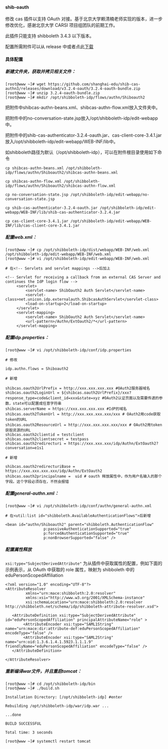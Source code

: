 #### shib-oauth
修改 cas 插件以支持 OAuth 对接。基于北京大学赖清楠老师实现的版本，进一步修改优化，感谢北京大学 CARSI 项目组团队的前期工作。

此插件只能支持 shibboleth 3.4.3 以下版本。

配置所需附件可以从 release 中或者点此[下载](https://github.com/shanghai-edu/shib-cas-authn3/releases/download/3.2.4-oauth/3.2.4-oauth-bundle.zip)

#### 具体配置
##### 新建文件夹，获取并拷贝相关文件：

```
[root@www ~]# wget https://github.com/shanghai-edu/shib-cas-authn3/releases/download/v3.2.4-oauth/3.2.4-oauth-bundle.zip
[root@www ~]# unzip 3.2.4-oauth-bundle.zip
[root@www ~]# mkdir /opt/shibboleth-idp/flows/authn/Shiboauth2
```


​        把附件中shibcas-authn-beans.xml、shibcas-authn-flow.xml放入文件夹中。

​        把附件中的no-conversation-state.jsp放入/opt/shibboleth-idp/edit-webapp中。

​        把附件中的shib-cas-authenticator-3.2.4-oauth.jar、cas-client-core-3.4.1.jar放入/opt/shibboleth-idp/edit-webapp/WEB-INF/lib中。

​        如shibboleth路径为默认（/opt/shibboleth-idp），可以在附件根目录使用如下命令

```
cp shibcas-authn-beans.xml /opt/shibboleth-idp/flows/authn/Shiboauth2/shibcas-authn-beans.xml

cp shibcas-authn-flow.xml /opt/shibboleth-idp/flows/authn/Shiboauth2/shibcas-authn-flow.xml

cp no-conversation-state.jsp /opt/shibboleth-idp/edit-webapp/no-conversation-state.jsp

cp shib-cas-authenticator-3.2.4-oauth.jar /opt/shibboleth-idp/edit-webapp/WEB-INF/lib/shib-cas-authenticator-3.2.4.jar

cp cas-client-core-3.4.1.jar /opt/shibboleth-idp/edit-webapp/WEB-INF/lib/cas-client-core-3.4.1.jar
```

##### 配置web.xml：

```
[root@www ~]# cp /opt/shibboleth-idp/dist/webapp/WEB-INF/web.xml /opt/shibboleth-idp/edit-webapp/WEB-INF/web.xml
[root@www ~]# vi /opt/shibboleth-idp/edit-webapp/WEB-INF/web.xml

# 在<!-- Servlets and servlet mappings -->后加上

<!-- Servlet for receiving a callback from an external CAS Server and continues the IdP login flow -->
     <servlet>
         <servlet-name> ShibOauth2 Auth Servlet</servlet-name>
         <servlet-class>net.unicon.idp.externalauth.ShibcasAuthServlet</servlet-class>
         <load-on-startup>2</load-on-startup>
     </servlet>
     <servlet-mapping>
         <servlet-name> ShibOauth2 Auth Servlet</servlet-name>
         <url-pattern>/Authn/ExtOauth2/*</url-pattern>
     </servlet-mapping>
```

##### 配置idp.properties：
```
[root@www ~]# vi /opt/shibboleth-idp/conf/idp.properties
```

```
# 修改

idp.authn.flows = Shiboauth2

# 新增

shibcas.oauth2UrlPrefix = http://xxx.xxx.xxx.xxx #OAuth2服务器域名
shibcas.oauth2LoginUrl = ${shibcas.oauth2UrlPrefix}/xxx?response_type=code&client_id=xxx&state=xyz #OAuth2认证页面以及需要传递的参数，state可以配置成任意字符串
shibcas.serverName = https://xxx.xxx.xxx.xxx #IdP的域名
shibcas.oauth2TokenUrl = http://xxx.xxx.xxx.xxx/xxx # OAuth2用code获取token的URL
shibcas.oauth2ResourceUrl = http://xxx.xxx.xxx.xxx/xxx # OAuth2用token获取资源的URL
shibcas.oauth2clientid = testclient
shibcas.oauth2clientsecret = testpass
shibcas.oauth2redirecturi = https://xxx.xxx.xxx/idp/Authn/ExtOauth2?conversation=e1s1

# 新增

shibcas.oauth2redirecturiBase = https://xxx.xxx.xxx.xxx/idp/Authn/ExtOauth2
shibcas.oauth2principalname =  uid # oauth 释放属性中，作为用户名输入的那个字段。这个字段必须存在，不然会报错
```

##### 配置general-authn.xml：

```
[root@www ~]# vi /opt/shibboleth-idp/conf/authn/general-authn.xml

# 在<util:list id="shibboleth.AvailableAuthenticationFlows">后新增

<bean id="authn/Shiboauth2" parent="shibboleth.AuthenticationFlow"
                 p:passiveAuthenticationSupported="true"
                 p:forcedAuthenticationSupported="true"
                 p:nonBrowserSupported="false" />
```

##### 配置属性释放
`xsi:type="SubjectDerivedAttribute"` 为从插件中获取属性的配置，例如下面的示例表示，从 OAuth 中获取的 role 属性，映射为 shibboleth 中的 eduPersonScopedAffiliation

```
<?xml version="1.0" encoding="UTF-8"?>
<AttributeResolver
         xmlns="urn:mace:shibboleth:2.0:resolver"
         xmlns:xsi="http://www.w3.org/2001/XMLSchema-instance" 
         xsi:schemaLocation="urn:mace:shibboleth:2.0:resolver http://shibboleth.net/schema/idp/shibboleth-attribute-resolver.xsd">

   <AttributeDefinition xsi:type="SubjectDerivedAttribute" id="eduPersonScopedAffiliation" principalAttributeName="role" >
        <AttributeEncoder xsi:type="SAML1String" name="urn:mace:dir:attribute-def:eduPersonScopedAffiliation" encodeType="false" />
        <AttributeEncoder xsi:type="SAML2String" name="urn:oid:1.3.6.1.4.1.5923.1.1.1.9" friendlyName="eduPersonScopedAffiliation" encodeType="false" />
   </AttributeDefinition>

</AttributeResolver>
```

##### 重新编译war文件，并且重启tomcat：

```
[root@www ~]# cd /opt/shibboleth-idp/bin
[root@www ~]# ./build.sh

Installation Directory: [/opt/shibboleth-idp] #enter

Rebuilding /opt/shibboleth-idp/war/idp.war ...

...done

BUILD SUCCESSFUL

Total time: 3 seconds

[root@www ~]# systemctl restart tomcat
```

